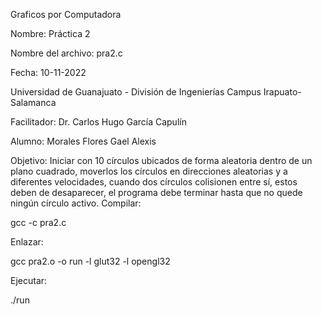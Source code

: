 Graficos por Computadora

Nombre: Práctica 2

Nombre del archivo: pra2.c

Fecha: 10-11-2022

Universidad de Guanajuato - División de Ingenierías Campus Irapuato-Salamanca

Facilitador: Dr. Carlos Hugo García Capulín

Alumno: Morales Flores Gael Alexis 

Objetivo: Iniciar con 10 círculos ubicados de forma aleatoria dentro de un plano cuadrado, moverlos los círculos en direcciones aleatorias y a diferentes velocidades, cuando dos círculos colisionen entre sí, estos deben de desaparecer, el programa debe terminar hasta que no quede ningún círculo activo.
Compilar:

gcc -c pra2.c

Enlazar:

gcc pra2.o -o run -l glut32 -l opengl32

Ejecutar:

./run
